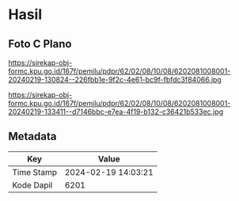 # Hasil

## Foto C Plano

https://sirekap-obj-formc.kpu.go.id/167f/pemilu/pdpr/62/02/08/10/08/6202081008001-20240219-130824--226fbb1e-9f2c-4e61-bc9f-fbfdc3f84066.jpg

https://sirekap-obj-formc.kpu.go.id/167f/pemilu/pdpr/62/02/08/10/08/6202081008001-20240219-133411--d7146bbc-e7ea-4f19-b132-c36421b533ec.jpg


## Metadata

| Key        | Value               |
| ---------- | ------------------- |
| Time Stamp | 2024-02-19 14:03:21 |
| Kode Dapil | 6201                |



